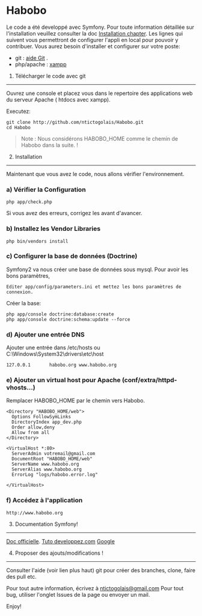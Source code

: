 Habobo 
========================
Le code a été developpé avec Symfony. Pour toute information détaillée sur l'installation veuillez consulter la doc 
[Installation chapter](http://symfony.com/doc/current/book/installation.html).
Les lignes qui suivent vous permettront de configurer l'appli en local pour pouvoir y contribuer.
Vous aurez besoin d'installer et configurer sur votre poste:

   * git : [aide Git](http://help.github.com/) .
   * php/apache : [xampp](http://www.apachefriends.org/fr/xampp-windows.html)
 
1) Télécharger le code avec git  
--------------------------------

Ouvrez une console et placez vous dans le repertoire des applications web du serveur Apache ( htdocs avec xampp).

Executez:

    git clone http://github.com/ntictogolais/Habobo.git    
    cd Habobo    

> Note : Nous considérons HABOBO_HOME comme le chemin de Habobo dans la suite. !

2) Installation
---------------

Maintenant que vous avez le code, nous allons vérifier l'environnement.
### a) Vérifier la Configuration
    php app/check.php

Si vous avez des erreurs, corrigez les avant d'avancer.

### b) Installez les Vendor Libraries

    php bin/vendors install

### c) Configurer la base de données (Doctrine)

Symfony2 va nous créer une base de données sous mysql.
Pour avoir les bons paramètres,

    Editer app/config/parameters.ini et mettez les bons paramètres de connexion.

Créer la base:
    
    php app/console doctrine:database:create
    php app/console doctrine:schema:update --force

### d) Ajouter une entrée DNS
Ajouter une entrée dans /etc/hosts ou C:\Windows\System32\drivers\etc\host
    
    127.0.0.1       habobo.org www.habobo.org

### e) Ajouter un virtual host pour Apache (conf/extra/httpd-vhosts...)
Remplacer HABOBO_HOME par le chemin vers Habobo.
   
    <Directory "HABOBO_HOME/web">
      Options FollowSymLinks
      DirectoryIndex app_dev.php
      Order allow,deny
      Allow from all
    </Directory>
    
    <VirtualHost *:80>
      ServerAdmin votremail@gmail.com
      DocumentRoot "HABOBO_HOME/web"
      ServerName www.habobo.org  
      ServerAlias www.habobo.org
      ErrorLog "logs/habobo.error.log"
    
    </VirtualHost>

### f) Accédez à l'application 

    http://www.habobo.org
    
 

3) Documentation Symfony!
-------------------------
[Doc officielle](http://symfony.com/doc/current/).
[Tuto developpez.com](http://j-place.developpez.com/tutoriels/php/creer-premiere-application-web-avec-symfony2/)
[Google](http://www.google.fr)

4) Proposer des ajouts/modifications !
--------------------------------------
Consulter l'aide (voir lien plus haut) git pour créer des branches, clone, faire des pull etc.

Pour tout autre information, écrivez à ntictogolais@gmail.com
Pour tout bug, utiliser l'onglet Issues de la page ou envoyer un mail.


Enjoy!
